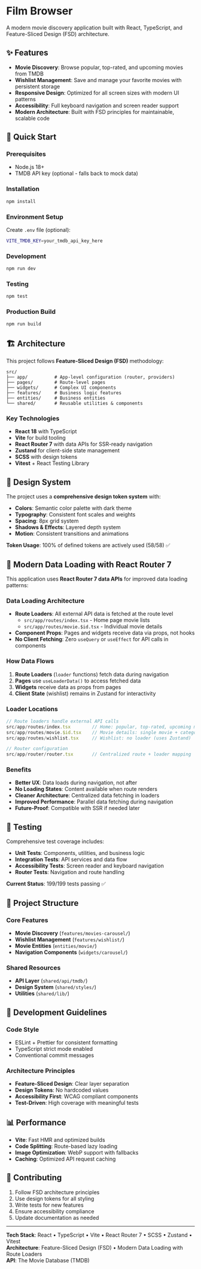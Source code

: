 # Film Browser

A modern movie discovery application built with React, TypeScript, and Feature-Sliced Design (FSD) architecture.

## ✨ Features

- **Movie Discovery**: Browse popular, top-rated, and upcoming movies from TMDB
- **Wishlist Management**: Save and manage your favorite movies with persistent storage
- **Responsive Design**: Optimized for all screen sizes with modern UI patterns
- **Accessibility**: Full keyboard navigation and screen reader support
- **Modern Architecture**: Built with FSD principles for maintainable, scalable code

## 🚀 Quick Start

### Prerequisites
- Node.js 18+ 
- TMDB API key (optional - falls back to mock data)

### Installation
```bash
npm install
```

### Environment Setup
Create `.env` file (optional):
```bash
VITE_TMDB_KEY=your_tmdb_api_key_here
```

### Development
```bash
npm run dev
```

### Testing
```bash
npm test
```

### Production Build
```bash
npm run build
```

## 🏗️ Architecture

This project follows **Feature-Sliced Design (FSD)** methodology:

```
src/
├── app/          # App-level configuration (router, providers)
├── pages/        # Route-level pages
├── widgets/      # Complex UI components
├── features/     # Business logic features
├── entities/     # Business entities
└── shared/       # Reusable utilities & components
```

### Key Technologies
- **React 18** with TypeScript
- **Vite** for build tooling
- **React Router 7** with data APIs for SSR-ready navigation
- **Zustand** for client-side state management
- **SCSS** with design tokens
- **Vitest** + React Testing Library

## 🎨 Design System

The project uses a **comprehensive design token system** with:

- **Colors**: Semantic color palette with dark theme
- **Typography**: Consistent font scales and weights  
- **Spacing**: 8px grid system
- **Shadows & Effects**: Layered depth system
- **Motion**: Consistent transitions and animations

**Token Usage**: 100% of defined tokens are actively used (58/58) ✅

## 🚀 Modern Data Loading with React Router 7

This application uses **React Router 7 data APIs** for improved data loading patterns:

### Data Loading Architecture
- **Route Loaders**: All external API data is fetched at the route level
  - `src/app/routes/index.tsx` - Home page movie lists  
  - `src/app/routes/movie.$id.tsx` - Individual movie details
- **Component Props**: Pages and widgets receive data via props, not hooks
- **No Client Fetching**: Zero `useQuery` or `useEffect` for API calls in components

### How Data Flows
1. **Route Loaders** (`loader` functions) fetch data during navigation
2. **Pages** use `useLoaderData()` to access fetched data  
3. **Widgets** receive data as props from pages
4. **Client State** (wishlist) remains in Zustand for interactivity

### Loader Locations
```typescript
// Route loaders handle external API calls
src/app/routes/index.tsx        // Home: popular, top-rated, upcoming movies
src/app/routes/movie.$id.tsx    // Movie details: single movie + category
src/app/routes/wishlist.tsx     // Wishlist: no loader (uses Zustand)

// Router configuration  
src/app/router/router.tsx       // Centralized route + loader mapping
```

### Benefits
- **Better UX**: Data loads during navigation, not after
- **No Loading States**: Content available when route renders
- **Cleaner Architecture**: Centralized data fetching in loaders  
- **Improved Performance**: Parallel data fetching during navigation
- **Future-Proof**: Compatible with SSR if needed later

## 🧪 Testing

Comprehensive test coverage includes:
- **Unit Tests**: Components, utilities, and business logic
- **Integration Tests**: API services and data flow
- **Accessibility Tests**: Screen reader and keyboard navigation
- **Router Tests**: Navigation and route handling

**Current Status**: 199/199 tests passing ✅

## 📁 Project Structure

### Core Features
- **Movie Discovery** (`features/movies-carousel/`)
- **Wishlist Management** (`features/wishlist/`)
- **Movie Entities** (`entities/movie/`)
- **Navigation Components** (`widgets/carousel/`)

### Shared Resources
- **API Layer** (`shared/api/tmdb/`)
- **Design System** (`shared/styles/`)
- **Utilities** (`shared/lib/`)

## 🔧 Development Guidelines

### Code Style
- ESLint + Prettier for consistent formatting
- TypeScript strict mode enabled
- Conventional commit messages

### Architecture Principles
- **Feature-Sliced Design**: Clear layer separation
- **Design Tokens**: No hardcoded values
- **Accessibility First**: WCAG compliant components
- **Test-Driven**: High coverage with meaningful tests

## 📊 Performance

- **Vite**: Fast HMR and optimized builds
- **Code Splitting**: Route-based lazy loading
- **Image Optimization**: WebP support with fallbacks
- **Caching**: Optimized API request caching

## 🤝 Contributing

1. Follow FSD architecture principles
2. Use design tokens for all styling
3. Write tests for new features
4. Ensure accessibility compliance
5. Update documentation as needed

---

**Tech Stack**: React • TypeScript • Vite • React Router 7 • SCSS • Zustand • Vitest  
**Architecture**: Feature-Sliced Design (FSD) • Modern Data Loading with Route Loaders  
**API**: The Movie Database (TMDB)